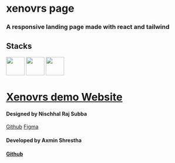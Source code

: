 # xenovrs page
### A responsive landing page made with react and tailwind

## Stacks
<div>
<img width="50" src="https://cdn.jsdelivr.net/gh/devicons/devicon@latest/icons/vitejs/vitejs-original.svg" />

<img width="50" src="https://cdn.jsdelivr.net/gh/devicons/devicon@latest/icons/react/react-original-wordmark.svg" />

<img width="50" src="https://cdn.jsdelivr.net/gh/devicons/devicon@latest/icons/tailwindcss/tailwindcss-original.svg" />

</div>

[//]: # ([Website]&#40;https://statuesque-semolina-a1b399.netlify.app/&#41;)
# [Xenovrs demo Website](https://ax-sh.github.io/xenovrs-demo)

#### Designed by Nischhal Raj Subba

[Github](https://github.com/Nischhalsubba)
[Figma](https://www.figma.com/file/VlPvPiyoG2mRMx5X5C8wph/Xenovrs-Landing-Page---NBAS?node-id=53%3A362)

#### Developed by Axmin Shrestha
#### [Github](https://github.com/ax-sh)

